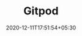 ---
title: "Gitpod"
date: 2020-12-11T17:51:54+05:30
description: Dev Environments Built for the Cloud. Describe your dev environments as code and automate the last missing piece in your DevOps pipeline. 
weight: 3
link: https://www.gitpod.io/
repo: https://www.gitpod.io/
pinned: false
thumb: code/gitpod.svg
---